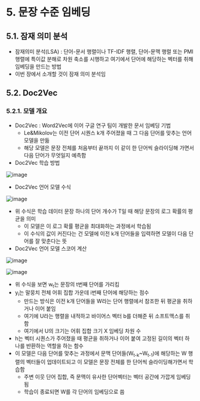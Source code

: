 # 5. 문장 수준 임베딩
## 5.1. 잠재 의미 분석
 - 잠재의미 분석(LSA) : 단어-문서 행렬이나 TF-IDF 행렬, 단어-문맥 행렬 또는 PMI 행렬에 특이값 분해로 차원 축소를 시행하고 여기에서 단어에 해당하는 벡터를 취해 임베딩을 만드는 방법
 - 이번 장에서 소개할 것이 잠재 의미 분석임

## 5.2. Doc2Vec
### 5.2.1. 모델 개요
 - Doc2Vec : Word2Vec에 이어 구글 연구 팀이 개발한 문서 임베딩 기법
   - Le&Mikolov는 이전 단어 시퀀스 k개 주어졌을 때 그 다음 단어를 맞추는 언어 모델을 만듦
   - 해당 모델은 문장 전체를 처음부터 끝까지 이 같이 한 단어씩 슬라이딩해 가면서 다음 단어가 무엇일지 예측함
 - Doc2Vec 학습 방법
 
 ![image](https://user-images.githubusercontent.com/49123169/76145736-90ad6180-60cf-11ea-885a-e16a73ceb5de.png)
 - Doc2Vec 언어 모델 수식
 
 ![image](https://user-images.githubusercontent.com/49123169/76145741-a7ec4f00-60cf-11ea-895a-1b6d3d7ecba1.png)
   
   - 위 수식은 학습 데이터 문장 하나의 단어 개수가 T일 때 해당 문장의 로그 확률의 평균을 의미
     - 이 모델은 이 로그 확률 평균을 최대화하는 과정에서 학습됨
     - 이 수식의 값이 커진다는 건 모델에 이전 k개 단어들을 입력하면 모델이 다음 단어를 잘 맞춘다는 뜻
 - Doc2Vec 언어 모델 스코어 계산
 
 ![image](https://user-images.githubusercontent.com/49123169/76145743-b0448a00-60cf-11ea-8736-835871fdb3f5.png)

 ![image](https://user-images.githubusercontent.com/49123169/76145747-bb97b580-60cf-11ea-9802-242c2a6f3196.png)

   - 위 수식을 보면 w<sub>t</sub>는 문장의 t번째 단어를 가리킴
   - y<sub>i</sub>는 말뭉치 전체 어휘 집합 가운데 i번째 단어에 해당하는 점수
     - 만드는 방식은 이전 k개 단어들을 W라는 단어 행렬에서 참조한 뒤 평균을 취하거나 이어 붙임
     - 여기에 U라는 행렬을 내적하고 바이어스 벡터 b를 더해준 뒤 소프트맥스를 취함
     - 여기에서 U의 크기는 어휘 집합 크기 X 임베딩 차원 수
   - h는 벡터 시퀀스가 주어졌을 때 평균을 취하거나 이어 붙여 고정된 길이의 벡터 하나를 반환하는 역할을 하는 함수
   - 이 모델은 다음 단어를 맞추는 과정에서 문맥 단어들(W<sub>t-k</sub>~W<sub>t-1</sub>)에 해당하는 W 행렬의 벡터들이 업데이트되고 이 모델은 문장 전체를 한 단어씩 슬라이딩해가면서 학습함
     - 주변 이웃 단어 집합, 즉 문맥이 유사한 단어벡터는 벡터 공간에 가깝게 임베딩됨
     - 학습이 종료되면 W를 각 단어의 임베딩으로 씀
     
   
